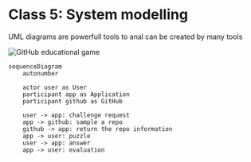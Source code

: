 # Class 5: System modelling

UML diagrams are powerfull tools to anal can be created by many tools 


![GitHub educational game](http://www.plantuml.com/plantuml/proxy?cache=no&src=https://raw.githubusercontent.com/maciejskorski/software_engineering/main/docs/figures/diagrams/game_github.iuml)


```mermaid
sequenceDiagram
    autonumber

    actor user as User
    participant app as Application
    participant github as GitHub

    user -> app: challenge request
    app -> github: sample a repo
    github -> app: return the repo information
    app -> user: puzzle
    user -> app: answer
    app -> user: evaluation
```